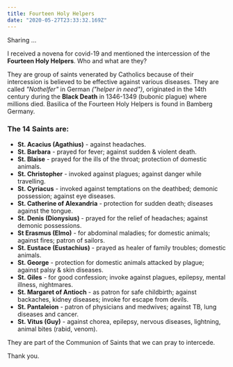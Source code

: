```yaml
---
title: Fourteen Holy Helpers
date: "2020-05-27T23:33:32.169Z"
---
```


Sharing ...
 
I received a novena for covid-19 and mentioned the intercession of the **Fourteen Holy Helpers**. 
Who and what are they?
 
They are group of saints venerated by Catholics because of their intercession is believed to be 
effective against various diseases.  They are called *"Nothelfer"* in German *("helper in need")*, originated
in the 14th century during the **Black Death** in 1346-1349 (bubonic plague) where millions died.  Basilica of the Fourteen Holy Helpers is found in Bamberg Germany.
 
### The 14 Saints are:
 
- **St. Acacius (Agathius)** - against headaches.
- **St. Barbara** - prayed for fever; against sudden & violent death.
- **St. Blaise** - prayed for the ills of the throat; protection of domestic animals.
- **St. Christopher** - invoked against plagues; against danger while travelling.
- **St. Cyriacus** - invoked against temptations on the deathbed; demonic possession; against eye diseases.
- **St. Catherine of Alexandria** - protection for sudden death; diseases against the tongue.
- **St. Denis (Dionysius)** - prayed for the relief of headaches; against demonic possessions.
- **St Erasmus (Elmo)** - for abdominal maladies; for domestic animals; against fires; patron of sailors.
- **St. Eustace (Eustachius)** - prayed as healer of family troubles; domestic animals.
- **St. George** - protection for domestic animals attacked by plague; against palsy & skin diseases.
- **St. Giles** - for good confession; invoke against plagues, epilepsy, mental illness, nightmares.
- **St. Margaret of Antioch** - as patron for safe childbirth; against backaches, kidney diseases; invoke for escape from devils.
- **St. Pantaleion** - patron of physicians and medwives; against TB, lung diseases and cancer.
- **St. Vitus (Guy)** - against chorea, epilepsy, nervous diseases, lightning, animal bites (rabid, venom). 
 
They are part of the Communion of Saints that we can pray to intercede.
 
Thank you.